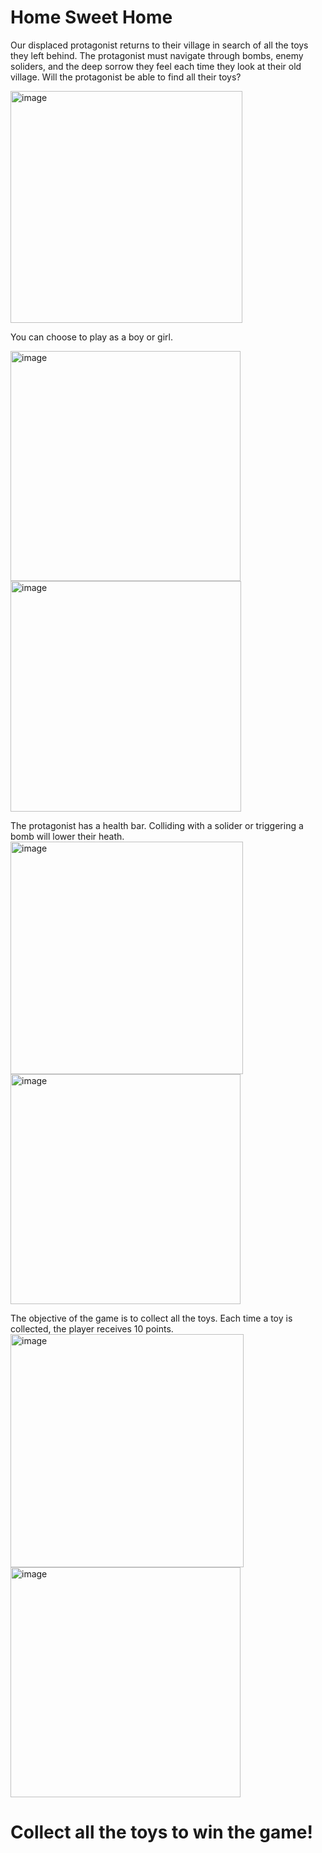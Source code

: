 # Home Sweet Home

Our displaced protagonist returns to their village in search of all the toys they left behind. The protagonist must navigate through bombs, enemy soliders, and the deep sorrow they feel each time they look at their old village. Will the protagonist be able to find all their toys?  

<img width="371" alt="image" src="https://user-images.githubusercontent.com/47330952/208427353-a9ab64f8-184a-41c4-b1de-2335757d511b.png">

You can choose to play as a boy or girl.

<img width="368" alt="image" src="https://user-images.githubusercontent.com/47330952/208427466-3b986eee-a5ce-41a2-8524-440007aeba8e.png"> <img width="369" alt="image" src="https://user-images.githubusercontent.com/47330952/208427540-c387f15d-1cb2-4109-83f0-108666abf145.png">

The protagonist has a health bar. Colliding with a solider or triggering a bomb will lower their heath. 
<img width="372" alt="image" src="https://user-images.githubusercontent.com/47330952/208427616-9256eff9-8e0d-494a-b16d-3a74f1857b02.png"> <img width="368" alt="image" src="https://user-images.githubusercontent.com/47330952/208427827-faa154d7-98bb-4c59-9d41-b24c07d80dbf.png">

The objective of the game is to collect all the toys. Each time a toy is collected, the player receives 10 points.
<img width="373" alt="image" src="https://user-images.githubusercontent.com/47330952/208455678-f0460fdc-0e82-48a8-ba7e-631a15973647.png"> <img width="368" alt="image" src="https://user-images.githubusercontent.com/47330952/208456036-c7c861e1-1f35-46d6-beb6-d5f2ed8967f1.png">

# Collect all the toys to win the game!
